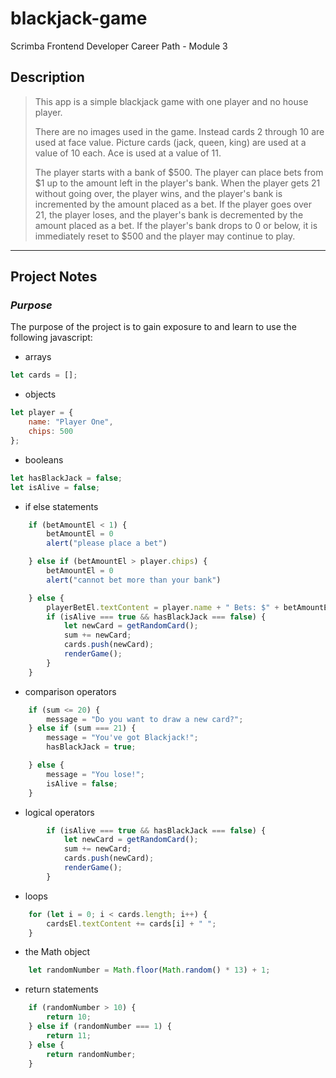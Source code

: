 # blackjack-game

 Scrimba Frontend Developer Career Path - Module 3

## Description

> This app is a simple blackjack game with one player and no house player.
>
>There are no images used in the game. Instead cards 2 through 10 are used at face value. Picture cards (jack, queen, king) are used at a value of 10 each. Ace is used at a value of 11.
>
> The player starts with a bank of $500. The player can place bets from $1 up to the amount left in the player's bank. When the player gets 21 without going over, the player wins, and the player's bank is incremented by the amount placed as a bet. If the player goes over 21, the player loses, and the player's bank is decremented by the amount placed as a bet. If the player's bank drops to 0 or below, it is immediately reset to $500 and the player may continue to play.

***

## Project Notes

### _Purpose_

The purpose of the project is to gain exposure to and learn to use the following javascript:

- arrays

```js
let cards = [];
```

- objects

```js
let player = {
    name: "Player One",
    chips: 500
};
```

- booleans

```js
let hasBlackJack = false;
let isAlive = false;
```

- if else statements

```js
    if (betAmountEl < 1) {
        betAmountEl = 0
        alert("please place a bet")

    } else if (betAmountEl > player.chips) {
        betAmountEl = 0
        alert("cannot bet more than your bank")

    } else {
        playerBetEl.textContent = player.name + " Bets: $" + betAmountEl
        if (isAlive === true && hasBlackJack === false) {
            let newCard = getRandomCard();
            sum += newCard;
            cards.push(newCard);
            renderGame();
        }
    }
```

- comparison operators

```js
    if (sum <= 20) {
        message = "Do you want to draw a new card?";
    } else if (sum === 21) {
        message = "You've got Blackjack!";
        hasBlackJack = true;

    } else {
        message = "You lose!";
        isAlive = false;
    }
```

- logical operators

```js
        if (isAlive === true && hasBlackJack === false) {
            let newCard = getRandomCard();
            sum += newCard;
            cards.push(newCard);
            renderGame();
        }
```

- loops

```js
    for (let i = 0; i < cards.length; i++) {
        cardsEl.textContent += cards[i] + " ";
    }
```

- the Math object

```js
    let randomNumber = Math.floor(Math.random() * 13) + 1;
```

- return statements

```js
    if (randomNumber > 10) {
        return 10;
    } else if (randomNumber === 1) {
        return 11;
    } else {
        return randomNumber;
    }
```
